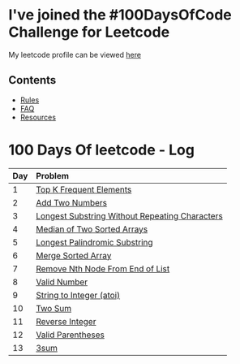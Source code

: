 # I've joined the #100DaysOfCode Challenge for Leetcode

My leetcode profile can be viewed [here](https://leetcode.com/arshad115/)

## Contents

* [Rules](rules.md)
* [FAQ](FAQ.md)
* [Resources](resources.md)

# 100 Days Of leetcode - Log

| Day  | Problem            |
| ---- | :------------------|
| 1    | [Top K Frequent Elements](./codes/2020-07-17-top-k-frequent-elements.py) |
| 2    | [Add Two Numbers](./codes/2020-07-18-add-two-numbers.py) |
| 3    | [Longest Substring Without Repeating Characters](./codes/2020-07-19-longest-substring-without-repeating-characters.py) |
| 4    | [Median of Two Sorted Arrays](./codes/2020-07-20-median-of-two-sorted-arrays.py) |
| 5    | [Longest Palindromic Substring](./codes/2020-07-21-longest-palindromic-substring.py) |
| 6    | [Merge Sorted Array](./codes/2020-07-22-merge-sorted-array.py) |
| 7    | [Remove Nth Node From End of List](./codes/2020-07-23-remove-nth-node-from-end-of-list.py) |
| 8    | [Valid Number](./codes/2020-07-24-valid-number.py) |
| 9    | [String to Integer (atoi)](./codes/2020-07-25-string-to-integer-atoi.py) |
| 10    | [Two Sum](./codes/2020-07-26-two-sum2020-07-26-two-sum.py) |
| 11    | [Reverse Integer](./codes/2020-07-27-reverse-integer.py) |
| 12    | [Valid Parentheses](./codes/2020-07-28-valid-parentheses.py) |
| 13    | [3sum](./codes/2020-07-29-3sum.py) |